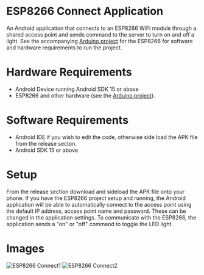 # ESP8266 Connect Application

An Android application that connects to an ESP8266 WiFi module through a shared access point and sends command to the server to turn on and off a light.  See the accompanying [Arduino project](https://github.com/thanksmister/arduino-ESP8266-connect) for the ESP8266 for software and hardware requirements to run the project. 

# Hardware Requirements

- Android Device running Android SDK 15 or above
- ESP8266 and other hardware (see the [Arduino project](https://github.com/thanksmister/arduino-ESP8266-connect)).

# Software Requirements

- Android IDE if you wish to edit the code, otherwise side load the APK file from the release secton. 
- Android SDK 15 or above

# Setup

From the release section download and sideload the APK file onto your phone.  If you have the ESP8266 project setup and running, the Android application will be able to automatically connect to the access point using the default IP address, access point name and password.   These can be changed in the application settings.    To communicate with the ESP8266, the application sends a "on" or "off" command to toggle the LED light. 

# Images
![ESP8266 Connect1](https://github.com/thanksmister/android-esp8266-connect/blob/master/connect1.png)
![ESP8266 Connect2](https://github.com/thanksmister/android-esp8266-connect/blob/master/connect2.png)



